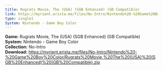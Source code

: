 ```yaml
---
title: Rugrats Movie, The (USA) (SGB Enhanced) (GB Compatible)
link: https://myrient.erista.me/files/No-Intro/Nintendo%20-%20Game%20Boy%20Color/Rugrats%20Movie,%20The%20(USA)%20(SGB%20Enhanced)%20(GB%20Compatible).zip
type: single1
System: Nintendo - Game Boy Color
---
```

<b>Game:</b> Rugrats Movie, The (USA) (SGB Enhanced) (GB Compatible)<br>
<b>System:</b> Nintendo - Game Boy Color<br>
<b>Collection:</b> No-Intro<br>
<b>Download:</b> https://myrient.erista.me/files/No-Intro/Nintendo%20-%20Game%20Boy%20Color/Rugrats%20Movie,%20The%20(USA)%20(SGB%20Enhanced)%20(GB%20Compatible).zip
